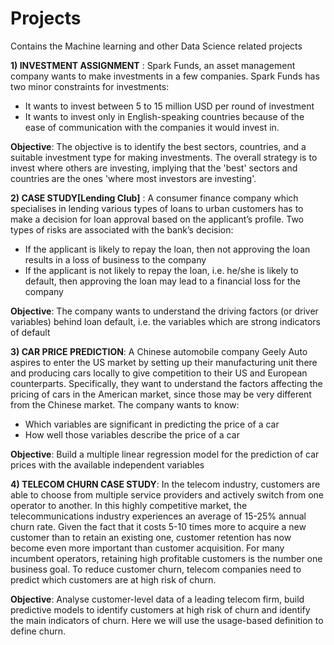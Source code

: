 # Projects
Contains the Machine learning and other Data Science related projects

**1) INVESTMENT ASSIGNMENT** :  Spark Funds, an asset management company wants to make investments in a few companies. Spark Funds has two minor constraints for investments:
- It wants to invest between 5 to 15 million USD per round of investment
- It wants to invest only in English-speaking countries because of the ease of communication with the companies it would invest in.

**Objective**: The objective is to identify the best sectors, countries, and a suitable investment type for making investments. The overall strategy is to invest where others are investing, implying that the 'best' sectors and countries are the ones 'where most investors are investing'.
 
 
**2) CASE STUDY[Lending Club]** : A consumer finance company which specialises in lending various types of loans to urban customers has to make a decision for loan approval based on the applicant’s profile. Two types of risks are associated with the bank’s decision:
- If the applicant is likely to repay the loan, then not approving the loan results in a loss of business to the company
- If the applicant is not likely to repay the loan, i.e. he/she is likely to default, then approving the loan may lead to a financial loss for the company

**Objective**: The company wants to understand the driving factors (or driver variables) behind loan default, i.e. the variables which are strong indicators of default


**3) CAR PRICE PREDICTION**: A Chinese automobile company Geely Auto aspires to enter the US market by setting up their manufacturing unit there and producing cars locally to give competition to their US and European counterparts. Specifically, they want to understand the factors affecting the pricing of cars in the American market, since those may be very different from the Chinese market. The company wants to know:
- Which variables are significant in predicting the price of a car
- How well those variables describe the price of a car

**Objective**: Build a multiple linear regression model for the prediction of car prices with the available independent variables


**4) TELECOM CHURN CASE STUDY**: In the telecom industry, customers are able to choose from multiple service providers and actively switch from one operator to another. In this highly competitive market, the telecommunications industry experiences an average of 15-25% annual churn rate. Given the fact that it costs 5-10 times more to acquire a new customer than to retain an existing one, customer retention has now become even more important than customer acquisition. For many incumbent operators, retaining high profitable customers is the number one business goal.
To reduce customer churn, telecom companies need to predict which customers are at high risk of churn.

**Objective**: Analyse customer-level data of a leading telecom firm, build predictive models to identify customers at high risk of churn and identify the main indicators of churn.
Here we will use the usage-based definition to define churn.
